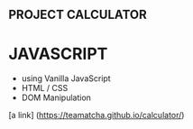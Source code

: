 ## PROJECT CALCULATOR 

# JAVASCRIPT 
* using Vanilla JavaScript
* HTML / CSS
* DOM Manipulation

[a link] (https://teamatcha.github.io/calculator/)